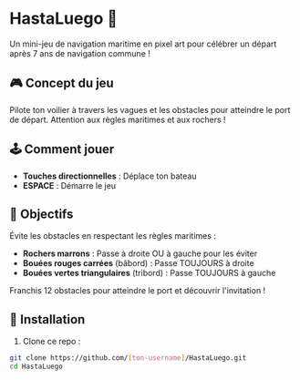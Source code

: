 # HastaLuego 🚢

Un mini-jeu de navigation maritime en pixel art pour célébrer un départ après 7 ans de navigation commune !

## 🎮 Concept du jeu

Pilote ton voilier à travers les vagues et les obstacles pour atteindre le port de départ. Attention aux règles maritimes et aux rochers !

## 🕹️ Comment jouer

- **Touches directionnelles** : Déplace ton bateau
- **ESPACE** : Démarre le jeu

## 🎯 Objectifs

Évite les obstacles en respectant les règles maritimes :
- **Rochers marrons** : Passe à droite OU à gauche pour les éviter
- **Bouées rouges carrées** (bâbord) : Passe TOUJOURS à droite
- **Bouées vertes triangulaires** (tribord) : Passe TOUJOURS à gauche

Franchis 12 obstacles pour atteindre le port et découvrir l'invitation !

## 🎵 Installation

1. Clone ce repo :
```bash
git clone https://github.com/[ton-username]/HastaLuego.git
cd HastaLuego
